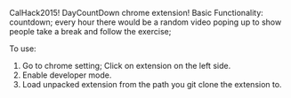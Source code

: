CalHack2015! DayCountDown chrome extension!
Basic Functionality:
countdown;
every hour there would be a random video poping up to show people take a break and follow the exercise;

To use: 
1. Go to chrome setting; Click on extension on the left side.
2. Enable developer mode.
3. Load unpacked extension from the path you git clone the extension to.